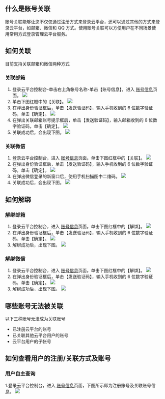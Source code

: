 ## 什么是账号关联
账号关联能够让您不仅仅通过注册方式来登录云平台，还可以通过其他的方式来登录云平台，如邮箱、微信和 QQ 方式。使用账号关联可以方便用户在不同场景使用常用方式登录管理云平台服务。
## 如何关联
目前支持关联邮箱和微信两种方式

### 关联邮箱
1. 登录云平台控制台-单击右上角帐号名称-单击【账号信息】，进入 [账号信息](http://console.tce.fsphere.cn/developer)页面。
![](http://imgcache.tcecqpoc.fsphere.cn/image/mc.qcloudimg.com/static/img/e79d03ad5ae891a999547cc0ca5f1215/zzz+%281%29.png)
2. 单击下图红框中的【关联】。
![](http://imgcache.tcecqpoc.fsphere.cn/image/mc.qcloudimg.com/static/img/9b614abd7ce4ed3cb5a1b13bf06b490c/image.png)
3. 在弹出身份验证框后，单击【发送验证码】，输入手机收到的 6 位数字验证码，单击【确定】。
![](http://imgcache.tcecqpoc.fsphere.cn/image/mc.qcloudimg.com/static/img/6da4d554a84cdf042090db00a833e279/image.png)
4. 在弹出关联邮箱账号提示框后，单击【发送验证码】，输入邮箱收到的 6 位数字验证码，单击【确定】。
![](http://imgcache.tcecqpoc.fsphere.cn/image/mc.qcloudimg.com/static/img/8accd4208e4f5edb8c7b384af8af9df7/image.png)
5. 关联成功后，会出现下图。
![](http://imgcache.tcecqpoc.fsphere.cn/image/mc.qcloudimg.com/static/img/5150a582ece817fcefe8cec561390335/image.png)

### 关联微信
1. 登录云平台控制台，进入 [账号信息](http://console.tce.fsphere.cn/developer)页面，单击下图红框中的【关联】。
![](http://imgcache.tcecqpoc.fsphere.cn/image/mc.qcloudimg.com/static/img/951149fd129dec569beec4df55437782/image.png)
2. 在弹出身份验证框后，单击【发送验证码】，输入手机收到的 6 位数字验证码，单击【确定】。
![](http://imgcache.tcecqpoc.fsphere.cn/image/mc.qcloudimg.com/static/img/6da4d554a84cdf042090db00a833e279/image.png)
3. 在弹出微信登录的新窗口后，使用手机扫描图中二维码。
![](http://imgcache.tcecqpoc.fsphere.cn/image/mc.qcloudimg.com/static/img/362e3a9428858d5d4b52744dc5f61396/y.png)
4. 关联成功后，会出现下图。
![](http://imgcache.tcecqpoc.fsphere.cn/image/mc.qcloudimg.com/static/img/1412580e93b199bd606dccb19ea4f726/image.png)

## 如何解绑
### 解绑邮箱
1. 登录云平台控制台，进入 [账号信息](http://console.tce.fsphere.cn/developer)页面，单击下图红框中的【解绑】。
![](http://imgcache.tcecqpoc.fsphere.cn/image/mc.qcloudimg.com/static/img/83ec7b479e1a1219b54d267bcccf324a/image.png)
2. 在弹出身份验证框后，单击【发送验证码】，输入手机收到的 6 位数字验证码，单击【确定】。
![](http://imgcache.tcecqpoc.fsphere.cn/image/mc.qcloudimg.com/static/img/6da4d554a84cdf042090db00a833e279/image.png)
3. 解绑成功后，出现下图。
![](http://imgcache.tcecqpoc.fsphere.cn/image/mc.qcloudimg.com/static/img/9c9f30064809abbdce729f97f924afe4/image.png)

### 解绑微信
1. 登录云平台控制台，进入 [账号信息](http://console.tce.fsphere.cn/developer)页面，单击下图红框中的【解绑】。
![](http://imgcache.tcecqpoc.fsphere.cn/image/mc.qcloudimg.com/static/img/1e76d6d44c1e8784f9f55bb532f34535/image.png)
2. 在弹出身份验证框后，单击【发送验证码】，输入手机收到的 6 位数字验证码，单击【确定】。
![](http://imgcache.tcecqpoc.fsphere.cn/image/mc.qcloudimg.com/static/img/6da4d554a84cdf042090db00a833e279/image.png)
3. 解绑成功后，出现下图。
![](http://imgcache.tcecqpoc.fsphere.cn/image/mc.qcloudimg.com/static/img/7fc3c45b07a2f940dd67ebb3d2365701/image.png)

## 哪些账号无法被关联
以下三种账号无法成为关联账号
- 已注册云平台的账号
- 已关联其他云平台用户的账号
- 云平台用户的子帐号

## 如何查看用户的注册/关联方式及账号
### 用户自主查询
1.登录云平台控制台，进入 [账号信息](http://console.tce.fsphere.cn/developer)页面，下图所示即为注册账号及关联账号信息。
![](http://imgcache.tcecqpoc.fsphere.cn/image/mc.qcloudimg.com/static/img/7d110a9128c99c0b1ff898525d4783db/image.png)